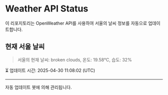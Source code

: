 
# Weather API Status

이 리포지토리는 OpenWeather API를 사용하여 서울의 날씨 정보를 자동으로 업데이트합니다.

## 현재 서울 날씨
> 서울의 현재 날씨: broken clouds, 온도: 19.58°C, 습도: 32%

⏳ 업데이트 시간: 2025-04-30 11:08:02 (UTC)

---
자동 업데이트 봇에 의해 관리됩니다.
